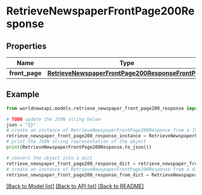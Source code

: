 # RetrieveNewspaperFrontPage200Response


## Properties

Name | Type | Description | Notes
------------ | ------------- | ------------- | -------------
**front_page** | [**RetrieveNewspaperFrontPage200ResponseFrontPage**](RetrieveNewspaperFrontPage200ResponseFrontPage.md) |  | [optional] 

## Example

```python
from worldnewsapi.models.retrieve_newspaper_front_page200_response import RetrieveNewspaperFrontPage200Response

# TODO update the JSON string below
json = "{}"
# create an instance of RetrieveNewspaperFrontPage200Response from a JSON string
retrieve_newspaper_front_page200_response_instance = RetrieveNewspaperFrontPage200Response.from_json(json)
# print the JSON string representation of the object
print(RetrieveNewspaperFrontPage200Response.to_json())

# convert the object into a dict
retrieve_newspaper_front_page200_response_dict = retrieve_newspaper_front_page200_response_instance.to_dict()
# create an instance of RetrieveNewspaperFrontPage200Response from a dict
retrieve_newspaper_front_page200_response_from_dict = RetrieveNewspaperFrontPage200Response.from_dict(retrieve_newspaper_front_page200_response_dict)
```
[[Back to Model list]](../README.md#documentation-for-models) [[Back to API list]](../README.md#documentation-for-api-endpoints) [[Back to README]](../README.md)


